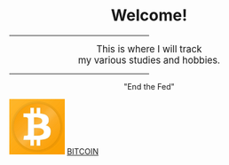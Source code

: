 <html>
    <head>
        <title>Nate Learns Stuff</title>
    </head>
    <body>
        <h1 style="text-align:center">Welcome!</h1>
        <hr width="50%"/>
        <!-- <hr/> is a horizontal line -->
        <p align="center"><big>This is where I will track <br/> my various studies and hobbies.</big></p>
        <hr width="50%"/>
        <p align="center" class="quote">"End the Fed"</p>
        <img src="bitcoin.jpg" alt="no image" height="100" width="100" />
	<a href="https://bitcoin.org/en/" target="_blank"> BITCOIN </a>
    </body>
</html>
